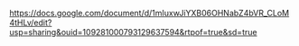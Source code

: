 https://docs.google.com/document/d/1mIuxwJiYXB06OHNabZ4bVR_CLoM4tHLv/edit?usp=sharing&ouid=109281000793129637594&rtpof=true&sd=true
